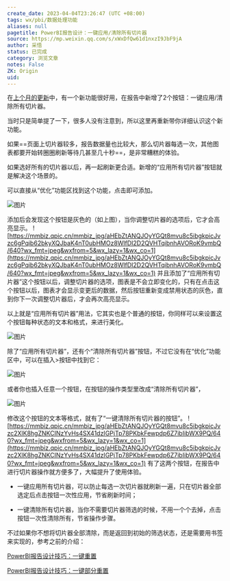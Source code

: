 ```yaml
---
create_date: 2023-04-04T23:26:47 (UTC +08:00)
tags: wx/pbi/数据处理功能 
aliases: null
pagetitle: PowerBI报告设计：一键应用/清除所有切片器
source: https://mp.weixin.qq.com/s/xWxDfQw61d1nxzI9JbF9jA
author: 采悟
status: 已完成
category: 浏览文章
notes: False
ZK: Origin
uid: 
---
```


在[上个月的更新](http://mp.weixin.qq.com/s?__biz=MzA4MzQwMjY4MA==&mid=2484084105&idx=1&sn=57f2544083f86ed21310ea08a991866a&chksm=8e13b75eb9643e4875240bae7786aeabb621c5ca4f5301524e48df0cdf0e423c07cc92f6be18&scene=21#wechat_redirect)中，有一个新功能很好用，在报告中新增了2个按钮：一键应用/清除所有切片器。

当时只是简单提了一下，很多人没有注意到，所以这里再重新带你详细认识这个新功能。

如果==页面上切片器较多，报告数据量也比较大，那么切片器每选一次，其他图表都要开始转圈圈刷新等待几甚至几十秒==，是非常糟糕的体验。

如果选好所有的切片器以后，再一起刷新更合适。新增的“应用所有切片器”按钮就是解决这个场景的。

可以直接从“优化”功能区找到这个功能，点击即可添加。  

![图片](https://mmbiz.qpic.cn/mmbiz_jpg/aHEbZtANQJOyYGQt8mvu8c5ibgkpicJvzcL5gDC1JfSAWWr0TkQ2uibFNakiaXjH6f88l9ibASJduTems716qLzSlwA/640?wx_fmt=jpeg&wxfrom=5&wx_lazy=1&wx_co=1)

添加后会发现这个按钮是灰色的（如上图），当你调整切片器的选项后，它才会高亮显示。
![https://mmbiz.qpic.cn/mmbiz_jpg/aHEbZtANQJOyYGQt8mvu8c5ibgkpicJvzc6gPqib62bkyXQJbaK4nT0ubHMOz8WlfDI2D2QVHTqibnhAVORoK9vmbQ/640?wx_fmt=jpeg&wxfrom=5&wx_lazy=1&wx_co=1](https://mmbiz.qpic.cn/mmbiz_jpg/aHEbZtANQJOyYGQt8mvu8c5ibgkpicJvzc6gPqib62bkyXQJbaK4nT0ubHMOz8WlfDI2D2QVHTqibnhAVORoK9vmbQ/640?wx_fmt=jpeg&wxfrom=5&wx_lazy=1&wx_co=1)
并且添加了“应用所有切片器”这个按钮以后，调整切片器的选项，图表是不会立即变化的，只有在点击这个按钮以后，图表才会显示变更后的数据，然后按钮重新变成禁用状态的灰色，直到你下一次调整切片器后，才会再次高亮显示。

以上就是“应用所有切片器”用法，它其实也是个普通的按钮，你同样可以来设置这个按钮每种状态的文本和格式，来进行美化。  

![图片](https://mmbiz.qpic.cn/mmbiz_jpg/aHEbZtANQJOyYGQt8mvu8c5ibgkpicJvzc3mehPRUw4h3nMaIDjuNEoaoajFVnrgEMVIl63iazTWzwOlT6AaaiaYPQ/640?wx_fmt=jpeg&wxfrom=5&wx_lazy=1&wx_co=1)

除了“应用所有切片器”，还有个“清除所有切片器”按钮，不过它没有在“优化”功能区中，可以在插入>按钮中找到它：

![图片](https://mmbiz.qpic.cn/mmbiz_jpg/aHEbZtANQJMa29P4y37kuy9X8ica0jdhXWldD7NvTNzhyaWGFLxQ6TVWdhgpLI1sB2xVFz7cQwxkN53EzJ5hJqA/640?wx_fmt=jpeg&wxfrom=5&wx_lazy=1&wx_co=1)

或者你也插入任意一个按钮，在按钮的操作类型里改成“清除所有切片器”，

![图片](https://mmbiz.qpic.cn/mmbiz_jpg/aHEbZtANQJOyYGQt8mvu8c5ibgkpicJvzcKs0o6xV2iaUI6KjsOe3rAQpK6micj2tvcuCDzKdJMbkdt7HxsT71IRSw/640?wx_fmt=jpeg&wxfrom=5&wx_lazy=1&wx_co=1)

修改这个按钮的文本等格式，就有了“一键清除所有切片器的按钮”。
![https://mmbiz.qpic.cn/mmbiz_jpg/aHEbZtANQJOyYGQt8mvu8c5ibgkpicJvzc2XlK8hgZNKCINzYvHs4SX41dzIGPjTp78PKbkFewpdp6Z7ibIibWX9PQ/640?wx_fmt=jpeg&wxfrom=5&wx_lazy=1&wx_co=1](https://mmbiz.qpic.cn/mmbiz_jpg/aHEbZtANQJOyYGQt8mvu8c5ibgkpicJvzc2XlK8hgZNKCINzYvHs4SX41dzIGPjTp78PKbkFewpdp6Z7ibIibWX9PQ/640?wx_fmt=jpeg&wxfrom=5&wx_lazy=1&wx_co=1)
有了这两个按钮，在报告中进行切片器操作就方便多了，大幅提升了使用体验。

-   一键应用所有切片器，可以防止每选一次切片器就刷新一遍，只在切片器全部选定后点击按钮一次性应用，节省刷新时间；
    
-   一键清除所有切片器，当你不需要切片器筛选的时候，不用一个个去掉，点击按钮一次性清除所有，节省操作步骤。
    

不过如果你不想将切片器全部清除，而是返回到初始的筛选状态，还是需要用书签来实现的，参考之前的介绍：

[PowerBI报告设计技巧：一键重置](http://mp.weixin.qq.com/s?__biz=MzA4MzQwMjY4MA==&mid=2484073105&idx=1&sn=630078447d92ab54c9c049fb8a656953&chksm=8e0c5846b97bd150bd23d3af28b62bf9813d17b339a2a4199096cdb076fd664b0e744d2808b8&scene=21#wechat_redirect)

[PowerBI报告设计技巧：一键部分重置](http://mp.weixin.qq.com/s?__biz=MzA4MzQwMjY4MA==&mid=2484076778&idx=1&sn=e2cb9d89996185c4cc5c6a9084c7c9ec&chksm=8e13aa3db964232bd26f4c5db84fa9081437627c850ec39a954cfeb175886dcdf851aad9b7c1&scene=21#wechat_redirect)  
